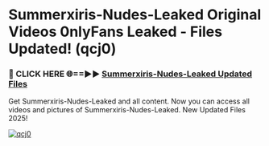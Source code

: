 # Summerxiris-Nudes-Leaked Original Videos 0nlyFans Leaked - Files Updated! (qcj0)

<h3>🔴 CLICK HERE 🌐==►► <a href="https://tinyurl.com/yc6ubb5a" rel="nofollow">Summerxiris-Nudes-Leaked Updated Files</a></h3>

Get Summerxiris-Nudes-Leaked and all content. Now you can access all videos and pictures of Summerxiris-Nudes-Leaked. New Updated Files 2025!

[![qcj0](https://i.imgur.com/7eu0CRL.gif)](https://tinyurl.com/yc6ubb5a)
